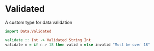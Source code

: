 # Validated

A custom type for data validation

```haskell
import Data.Validated

validate :: Int -> Validated String Int
validate n = if n > 18 then valid n else invalid "Must be over 18"
```
